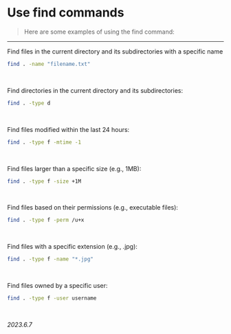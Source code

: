 # Use find commands

> Here are some examples of using the find command:

---

Find files in the current directory and its subdirectories with a specific name
```sh
find . -name "filename.txt"
```
<br>

Find directories in the current directory and its subdirectories:
```sh
find . -type d
```
<br>

Find files modified within the last 24 hours:
```sh
find . -type f -mtime -1
```
<br>

Find files larger than a specific size (e.g., 1MB):
```sh
find . -type f -size +1M
```
<br>

Find files based on their permissions (e.g., executable files):
```sh
find . -type f -perm /u+x
```
<br>

Find files with a specific extension (e.g., .jpg):
```sh
find . -type f -name "*.jpg"
```
<br>

Find files owned by a specific user:
```sh
find . -type f -user username
```
<br>


*2023.6.7*
